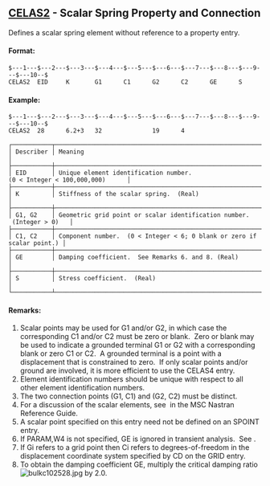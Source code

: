 ## [CELAS2](https://help.hexagonmi.com/bundle/MSC_Nastran_2022.4/page/Nastran_Combined_Book/qrg/bulkc1/TOC.CELAS2.xhtml) - Scalar Spring Property and Connection

Defines a scalar spring element without reference to a property entry.

#### Format:

```nastran
$---1---$---2---$---3---$---4---$---5---$---6---$---7---$---8---$---9---$---10--$
CELAS2  EID     K       G1      C1      G2      C2      GE      S               
```

#### Example:

```nastran
$---1---$---2---$---3---$---4---$---5---$---6---$---7---$---8---$---9---$---10--$
CELAS2  28      6.2+3   32              19      4                               
```

```text
┌───────────┬────────────────────────────────────────────────────────────────────────┐
│ Describer │ Meaning                                                                │
├───────────┼────────────────────────────────────────────────────────────────────────┤
│ EID       │ Unique element identification number. (0 < Integer < 100,000,000)      │
├───────────┼────────────────────────────────────────────────────────────────────────┤
│ K         │ Stiffness of the scalar spring.  (Real)                                │
├───────────┼────────────────────────────────────────────────────────────────────────┤
│ G1, G2    │ Geometric grid point or scalar identification number.  (Integer > 0)   │
├───────────┼────────────────────────────────────────────────────────────────────────┤
│ C1, C2    │ Component number.  (0 < Integer < 6; 0 blank or zero if scalar point.) │
├───────────┼────────────────────────────────────────────────────────────────────────┤
│ GE        │ Damping coefficient.  See Remarks 6. and 8. (Real)                     │
├───────────┼────────────────────────────────────────────────────────────────────────┤
│ S         │ Stress coefficient.  (Real)                                            │
└───────────┴────────────────────────────────────────────────────────────────────────┘
```

#### Remarks:

1. Scalar points may be used for G1 and/or G2, in which case the corresponding C1 and/or C2 must be zero or blank.  Zero or blank may be used to indicate a grounded terminal G1 or G2 with a corresponding blank or zero C1 or C2.  A grounded terminal is a point with a displacement that is constrained to zero.  If only scalar points and/or ground are involved, it is more efficient to use the CELAS4 entry.
2. Element identification numbers should be unique with respect to all other element identification numbers.
3. The two connection points (G1, C1) and (G2, C2) must be distinct.
4. For a discussion of the scalar elements, see   in the  MSC Nastran Reference Guide.
5. A scalar point specified on this entry need not be defined on an SPOINT entry.
6. If PARAM,W4 is not specified, GE is ignored in transient analysis.  See  .
7. If Gi refers to a grid point then Ci refers to degrees-of-freedom in the displacement coordinate system specified by CD on the GRID entry.
8. To obtain the damping coefficient GE, multiply the critical damping ratio  ![bulkc102528.jpg](https://help-be.hexagonmi.com/bundle/MSC_Nastran_2022.4/page/Nastran_Combined_Book/qrg/bulkc1/../../../assets/bulkc102528.jpg?_LANG=enus)  by 2.0.
